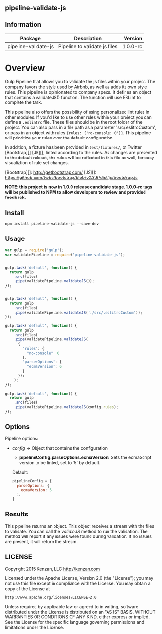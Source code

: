 ## pipeline-validate-js


## Information

| Package       | Description   | Version|
| ------------- |:-------------:| -----:|
| pipeline-validate-js| Pipeline to validate js files | 1.0.0-rc |

# Overview

Gulp Pipeline that allows you to validate the js files within your project. The company favors the style used by Airbnb,
as well as adds its own style rules. This pipeline is opinionated to company specs. It defines an object that contains a
validateJS() function. The function will use ESLint to complete the task.

This pipeline also offers the possibility of using personalized lint rules in other modules. If you'd like to use other
rules within your project you can define a `.eslintrc` file. These files should be in the root folder of the project.
You can also pass in a file path as a parameter 'src/.eslitrcCustom', or pass in an object with rules
`{rules: {'no-console: 0'}}`. This pipeline will prioritize your rules over the default configuration.

In addition, a fixture has been provided in `test/fixtures/`, of Twitter [Bootstrap][] [JS][], linted according to the rules.
As changes are presented to the default ruleset, the rules will be reflected in this file as well, for easy
visualiztion of rule set changes.

[Bootstrap][]: http://getbootstrap.com/
[JS][]: https://github.com/twbs/bootstrap/blob/v3.3.6/dist/js/bootstrap.js

**NOTE: this project is now in 1.0.0 release candidate stage.  1.0.0-rc tags will be published to NPM to allow
developers to review and provided feedback.**

## Install

`npm install pipeline-validate-js --save-dev`

## Usage
```javascript
var gulp = require('gulp');
var validatePipeline = require('pipeline-validate-js');


gulp.task('default', function() {
  return gulp
    .src(files)
    .pipe(validatePipeline.validateJS());
});


gulp.task('default', function() {
  return gulp
    .src(files)
    .pipe(validatePipeline.validateJS('./src/.eslitrcCustom'));
});

gulp.task('default', function() {
  return gulp
    .src(files)
    .pipe(validatePipeline.validateJS(
      {
        "rules": {
          "no-console": 0
        },
        "parserOptions": {
          "ecmaVersion": 6
        }
      });
    );
});

gulp.task('default', function() {
  return gulp
    .src(files)
    .pipe(validatePipeline.validateJS(config.rules);
});
```

## Options

Pipeline options:
* _config_ -> Object that contains the configuration.

    + __pipelineConfig.parseOptions.ecmaVersion:__ Sets the ecmaScript version to be linted, set to '5' by default.


  Default:
  ```javascript
  pipelineConfig = {
    parseOptions: {
      ecmaVersion: 5
    },
  }
  ```

## Results

This pipeline returns an object. This object receives a stream with the files to validate. You can call the _validteJS_
method to run the validation. The method will report if any issues were found during validation. If no issues are
present, it will return the stream.

## LICENSE
Copyright 2015 Kenzan, LLC <http://kenzan.com>

Licensed under the Apache License, Version 2.0 (the "License");
you may not use this file except in compliance with the License.
You may obtain a copy of the License at

    http://www.apache.org/licenses/LICENSE-2.0

Unless required by applicable law or agreed to in writing, software
distributed under the License is distributed on an "AS IS" BASIS,
WITHOUT WARRANTIES OR CONDITIONS OF ANY KIND, either express or implied.
See the License for the specific language governing permissions and
limitations under the License.